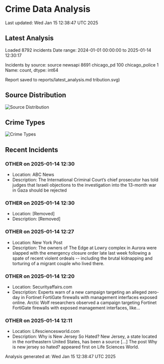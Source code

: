 # Crime Data Analysis
Last updated: Wed Jan 15 12:38:47 UTC 2025

## Latest Analysis

Loaded 8792 incidents
Date range: 2024-01-01 00:00:00 to 2025-01-14 12:30:17

Incidents by source:
source
newsapi           8691
chicago_pd         100
chicago_police       1
Name: count, dtype: int64

Report saved to reports/latest_analysis.md
tribution.svg)

## Source Distribution
![Source Distribution](images/source_distribution.svg)

## Crime Types
![Crime Types](images/crime_types.svg)

## Recent Incidents

### OTHER on 2025-01-14 12:30
- Location: ABC News
- Description: The International Criminal Court’s chief prosecutor has told judges that Israeli objections to the investigation into the 13-month war in Gaza should be rejected


### OTHER on 2025-01-14 12:30
- Location: [Removed]
- Description: [Removed]


### OTHER on 2025-01-14 12:27
- Location: New York Post
- Description: The owners of The Edge at Lowry complex in Aurora were slapped with the emergency closure order late last week following a spate of recent violent ordeals -- including the brutal kidnapping and torturing of a migrant couple who lived there.


### OTHER on 2025-01-14 12:20
- Location: Securityaffairs.com
- Description: Experts warn of a new campaign targeting an alleged zero-day in Fortinet FortiGate firewalls with management interfaces exposed online. Arctic Wolf researchers observed a campaign targeting Fortinet FortiGate firewalls with exposed management interfaces, like…


### OTHER on 2025-01-14 12:11
- Location: Lifesciencesworld.com
- Description: Why is New Jersey So Hated? New Jersey, a state located in the northeastern United States, has been a source […]
The post Why is new jersey so hated? appeared first on Life Sciences World.

Analysis generated at: Wed Jan 15 12:38:47 UTC 2025
